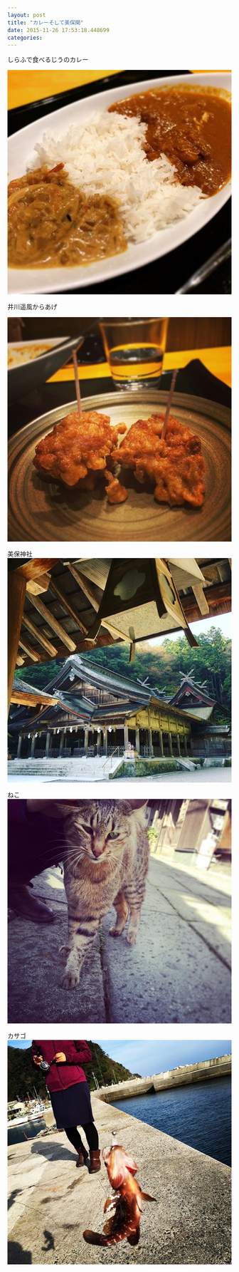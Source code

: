 ```yaml
---
layout: post
title: "カレーそして美保関"
date: 2015-11-26 17:53:18.448699
categories: 
---
```


しらふで食べるじうのカレー

![しらふで食べるじうのカレー](/assets/images/201511/12237560_1513054082321041_1304622990_n.jpg)

井川遥風からあげ

![井川遥風からあげ](/assets/images/201511/12276884_431033807090702_1750231469_n.jpg)

美保神社
![](/assets/images/201511/11887064_1529731400682350_594107850_n.jpg)

ねこ
![](/assets/images/201511/11931270_1650631835206976_1640597409_n.jpg)

カサゴ
![](/assets/images/201511/12237169_1523830924606235_877233613_n.jpg)


